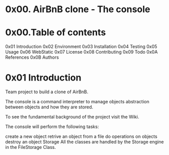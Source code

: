 # 0x00. AirBnB clone - The console

# 0x00.Table of contents
0x01 Introduction
0x02 Environment
0x03 Installation
0x04 Testing
0x05 Usage
0x06 WebStatic
0x07 License
0x08 Contributing
0x09 Todo
0x0A References
0x0B Authors

#  0x01 Introduction

Team project to build a clone of AirBnB.

The console is a command interpreter to manage objects abstraction between objects and how they are stored.

To see the fundamental background of the project visit the Wiki.

The console will perform the following tasks:

create a new object
retrive an object from a file
do operations on objects
destroy an object
Storage
All the classes are handled by the Storage engine in the FileStorage Class.
